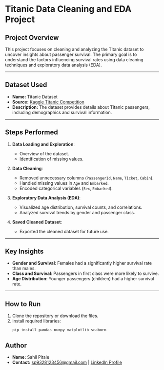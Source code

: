 # Titanic Data Cleaning and EDA Project

## Project Overview
This project focuses on cleaning and analyzing the Titanic dataset to uncover insights about passenger survival. The primary goal is to understand the factors influencing survival rates using data cleaning techniques and exploratory data analysis (EDA).

---

## Dataset Used
- **Name:** Titanic Dataset
- **Source:** [Kaggle Titanic Competition](https://www.kaggle.com/c/titanic/data)
- **Description:** The dataset provides details about Titanic passengers, including demographics and survival information.

---

## Steps Performed
1. **Data Loading and Exploration**:
   - Overview of the dataset.
   - Identification of missing values.

2. **Data Cleaning**:
   - Removed unnecessary columns (`PassengerId`, `Name`, `Ticket`, `Cabin`).
   - Handled missing values in `Age` and `Embarked`.
   - Encoded categorical variables (`Sex`, `Embarked`).

3. **Exploratory Data Analysis (EDA)**:
   - Visualized age distribution, survival counts, and correlations.
   - Analyzed survival trends by gender and passenger class.

4. **Saved Cleaned Dataset**:
   - Exported the cleaned dataset for future use.

---

## Key Insights
- **Gender and Survival**: Females had a significantly higher survival rate than males.
- **Class and Survival**: Passengers in first class were more likely to survive.
- **Age Distribution**: Younger passengers (children) had a higher survival rate.

---

## How to Run
1. Clone the repository or download the files.
2. Install required libraries:
   ```bash
   pip install pandas numpy matplotlib seaborn

## Author
- **Name:** Sahil Pitale
- **Contact:** sp9328123456@gmail.com | [LinkedIn Profile](https://www.linkedin.com/in/sahil-pitale-56a5681bb/)

